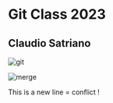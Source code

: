 # Git Class 2023
## Claudio Satriano

![git](http://fabre.io/wp-content/uploads/2018/04/git.jpg)

![merge](https://media.giphy.com/media/v1.Y2lkPTc5MGI3NjExZWY4ZGIyYjA1ODg2MzRkZmUyMTY3ODhjZDNkMTc4ZmYxNzM4NDQ0YSZjdD1n/cFkiFMDg3iFoI/giphy.gif)

This is a new line = conflict !